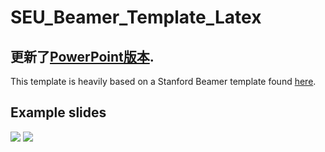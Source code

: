 # SEU_Beamer_Template_Latex
更新了[PowerPoint版本](https://github.com/eshoyuan/SEU_Beamer_Template_Latex/blob/main/PowerPoint_template.pptx).
---
This template is heavily based on a Stanford Beamer template found [here](https://github.com/junwuzhang/ARMLab_LaTeX_Beamer_Template).
## Example slides
![](https://raw.githubusercontent.com/eshoyuan/pic/main/20211002212241.png)
![](https://raw.githubusercontent.com/eshoyuan/pic/main/20211002212328.png)
